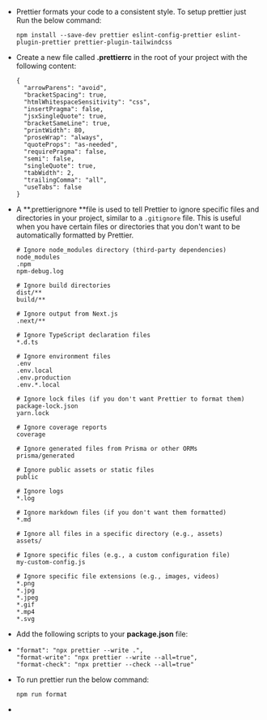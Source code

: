 - Prettier formats your code to a consistent style. To setup prettier just Run the below command:
  
  ```
  npm install --save-dev prettier eslint-config-prettier eslint-plugin-prettier prettier-plugin-tailwindcss
  ```
- Create a new file called **.prettierrc** in the root of your project with the following content:
  
  ```
  {
    "arrowParens": "avoid",
    "bracketSpacing": true,
    "htmlWhitespaceSensitivity": "css",
    "insertPragma": false,
    "jsxSingleQuote": true,
    "bracketSameLine": true,
    "printWidth": 80,
    "proseWrap": "always",
    "quoteProps": "as-needed",
    "requirePragma": false,
    "semi": false,
    "singleQuote": true,
    "tabWidth": 2,
    "trailingComma": "all",
    "useTabs": false
  }
  ```
- A **.prettierignore **file is used to tell Prettier to ignore specific files and directories in your project, similar to a `.gitignore` file. This is useful when you have certain files or directories that you don't want to be automatically formatted by Prettier.
  
  ```
  # Ignore node_modules directory (third-party dependencies)
  node_modules
  .npm
  npm-debug.log
  
  # Ignore build directories
  dist/**
  build/**
  
  # Ignore output from Next.js
  .next/**
  
  # Ignore TypeScript declaration files
  *.d.ts
  
  # Ignore environment files
  .env
  .env.local
  .env.production
  .env.*.local
  
  # Ignore lock files (if you don't want Prettier to format them)
  package-lock.json
  yarn.lock
  
  # Ignore coverage reports
  coverage
  
  # Ignore generated files from Prisma or other ORMs
  prisma/generated
  
  # Ignore public assets or static files
  public
  
  # Ignore logs
  *.log
  
  # Ignore markdown files (if you don't want them formatted)
  *.md
  
  # Ignore all files in a specific directory (e.g., assets)
  assets/
  
  # Ignore specific files (e.g., a custom configuration file)
  my-custom-config.js
  
  # Ignore specific file extensions (e.g., images, videos)
  *.png
  *.jpg
  *.jpeg
  *.gif
  *.mp4
  *.svg
  ```
- Add the following scripts to your **package.json** file:
- ```
  "format": "npx prettier --write .",
  "format-write": "npx prettier --write --all=true",
  "format-check": "npx prettier --check --all=true"
  ```
- To run prettier run the below command:
  ```
  npm run format
  ```
-